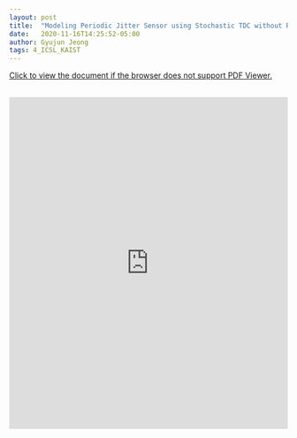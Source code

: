 ```yaml
---
layout: post
title:  "Modeling Periodic Jitter Sensor using Stochastic TDC without Reference Clock with Simulink"
date:   2020-11-16T14:25:52-05:00
author: Gyujun Jeong
tags: 4_ICSL_KAIST
---
```


<a href="https://drive.google.com/file/d/1I52mhkIRgUYOtYZa6chHVbe1tkIIo03P/preview" target="_blank">Click to view the document if the browser does not support PDF Viewer.</a><br><br>
<iframe src="https://drive.google.com/file/d/1I52mhkIRgUYOtYZa6chHVbe1tkIIo03P/preview" style="width:100%; height:600px;" frameborder="0"></iframe>

